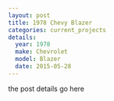 ```yaml
---
layout: post
title: 1978 Chevy Blazer
categories: current_projects
details:
  year: 1978
  make: Chevrolet
  model: Blazer
  date: 2015-05-28
---
```


the post details go here
